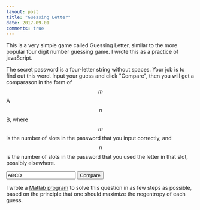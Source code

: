 ```yaml
---
layout: post
title: "Guessing Letter"
date: 2017-09-01
comments: true
---
```


This is a very simple game called Guessing Letter, similar to the more popular four digit number guessing game. I wrote this as a practice of javaScript.

The secret password is a four-letter string without spaces. Your job is to find out this word. Input your guess and click "Compare", then you will get a comparason in the form of $$m$$A$$n$$B, where $$m$$ is the number of slots in the password that you input correctly, and $$n$$ is the number of slots in the password that you used the letter in that slot, possibly elsewhere.

<input id="txt1" type="text" maxlength="4" value="ABCD" autocomplete="off">
<input type="button" value="Compare" onclick="
		var newWord = document.getElementById('txt1').value.toUpperCase();
		var examine = newWord.match('[A-Z]{4}');
		if (examine != null) {
			var newwordArray = newWord;
			var countA = 0;
			var countB = 0;
			for (i = 0; i < 4; i++) {
			    if (passwordArray[i] == newwordArray[i]) {
				countA = countA + 1;
			    }
			    for (j = 0; j < 4; j++) {
				if (passwordArray[i] == newwordArray[j]) {
				    countB = countB + 1;
				    break;
				}
			    }
			}
			document.getElementById('record').innerHTML = document.getElementById('record').innerHTML.concat(count++, '. ', newWord, ': ', countA, 'A', countB, 'B', '<p></p>')
		}"
	>

<p id="record"></p>

I wrote a [Matlab program](/users/jcyang/assets/files/guessLetter.zip) to solve this question in as few steps as possible, based on the principle that one should maximize the negentropy of each guess. 

<script>
	var count = 1;
	var secretWord = "";
	var passwordArray = ["A", "A", "A", "A"];
	for (i = 0; i < 4; i++) {
	passwordArray[i] = String.fromCharCode(Math.floor(Math.random() * 26) + 65);
	secretWord = secretWord.concat(passwordArray[i]);
	}
	secretWord = passwordArray.join("");
</script>
